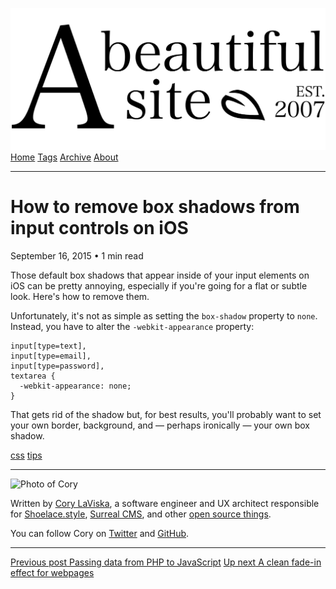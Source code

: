 <a href="../../index.html" class="header-link"><img src="../../images/logos/wordmark.svg" alt="A Beautiful Site" class="wordmark" /></a> <a href="../../index.html" class="nav-item">Home</a> <a href="../../tags/index.html" class="nav-item">Tags</a> <a href="../index.html" class="nav-item">Archive</a> <a href="../../about/index.html" class="nav-item">About</a>

---

# How to remove box shadows from input controls on iOS

September 16, 2015 • 1 min read

Those default box shadows that appear inside of your input elements on iOS can be pretty annoying, especially if you're going for a flat or subtle look. Here's how to remove them.

Unfortunately, it's not as simple as setting the `box-shadow` property to `none`. Instead, you have to alter the `-webkit-appearance` property:

    input[type=text],
    input[type=email],
    input[type=password],
    textarea {
      -webkit-appearance: none;
    }

That gets rid of the shadow but, for best results, you'll probably want to set your own border, background, and — perhaps ironically — your own box shadow.

<a href="../../tags/css/index.html" class="post-tag">css</a> <a href="../../tags/tips/index.html" class="post-tag">tips</a>

---

<img src="http://0.gravatar.com/avatar/bf1b3b95fd5b096a3592247c29667b33?s=512" alt="Photo of Cory" class="avatar avatar-small" />

Written by [Cory LaViska](../../index-4.html), a software engineer and UX architect responsible for [Shoelace.style](https://shoelace.style/), [Surreal CMS](https://www.surrealcms.com/), and other [open source things](https://github.com/claviska).

You can follow Cory on [Twitter](https://twitter.com/claviska) and [GitHub](https://github.com/claviska).

---

<a href="../passing-data-from-php-to-javascript/index.html" class="post-nav-previous"><span class="small">Previous post</span> Passing data from PHP to JavaScript</a> <a href="../a-clean-fade-in-effect-for-webpages/index.html" class="post-nav-next"><span class="small">Up next</span> A clean fade-in effect for webpages</a>
